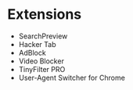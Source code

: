 # Extensions

- SearchPreview
- Hacker Tab
- AdBlock
- Video Blocker
- TinyFilter PRO
- User-Agent Switcher for Chrome
